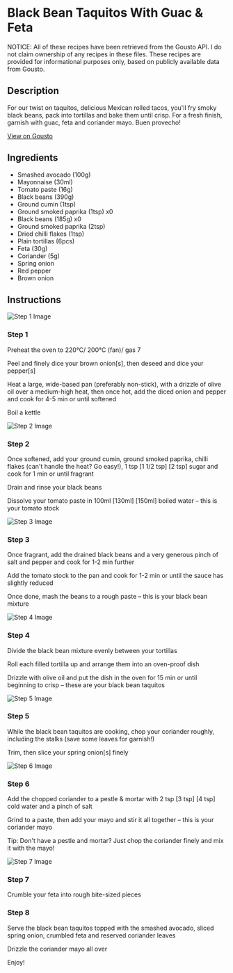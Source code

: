 # Black Bean Taquitos With Guac & Feta

NOTICE: All of these recipes have been retrieved from the Gousto API. I do not claim ownership of any recipes in these files. These recipes are provided for informational purposes only, based on publicly available data from Gousto.

## Description

For our twist on taquitos, delicious Mexican rolled tacos, you'll fry smoky black beans, pack into tortillas and bake them until crisp. For a fresh finish, garnish with guac, feta and coriander mayo. Buen provecho!

[View on Gousto](https://www.gousto.co.uk/recipes/cookbook/black-bean-taquitos-with-feta-avo)

## Ingredients

- Smashed avocado (100g)
- Mayonnaise (30ml)
- Tomato paste (16g)
- Black beans (390g)
- Ground cumin (1tsp)
- Ground smoked paprika (1tsp) x0
- Black beans (185g) x0
- Ground smoked paprika (2tsp)
- Dried chilli flakes (1tsp)
- Plain tortillas (6pcs)
- Feta (30g)
- Coriander (5g)
- Spring onion
- Red pepper
- Brown onion

## Instructions

![Step 1 Image](https://production-media.gousto.co.uk/cms/recipe-step-image/Step-1-1627388309078-x200.jpg)

### Step 1

Preheat the oven to 220°C/ 200°C (fan)/ gas 7

Peel and finely dice your brown onion[s], then deseed and dice your pepper[s]

Heat a large, wide-based pan (preferably non-stick), with a drizzle of olive oil over a medium-high heat, then once hot, add the diced onion and pepper and cook for 4-5 min or until softened

Boil a kettle

![Step 2 Image](https://production-media.gousto.co.uk/cms/recipe-step-image/Step-2-1627388315569-x200.jpg)

### Step 2

Once softened, add your ground cumin, ground smoked paprika, chilli flakes (can't handle the heat? Go easy!), 1 tsp <span class="text-purple">[1 1/2 tsp]</span> <span class="text-danger">[2 tsp]</span> sugar and cook for 1 min or until fragrant

Drain and rinse your black beans

Dissolve your tomato paste in 100ml <span class="text-purple">[130ml] </span><span class="text-danger">[150ml]</span> boiled water – this is your tomato stock

![Step 3 Image](https://production-media.gousto.co.uk/cms/recipe-step-image/Step-3-1627388319829-x200.jpg)

### Step 3

Once fragrant, add the drained black beans and a very generous pinch of salt and pepper and cook for 1-2 min further

Add the tomato stock to the pan and cook for 1-2 min or until the sauce has slightly reduced

Once done, mash the beans to a rough paste – this is your black bean mixture

![Step 4 Image](https://production-media.gousto.co.uk/cms/recipe-step-image/Step-4-1627388324416-x200.jpg)

### Step 4

Divide the black bean mixture evenly between your tortillas

Roll each filled tortilla up and arrange them into an oven-proof dish

Drizzle with olive oil and put the dish in the oven for 15 min or until beginning to crisp – these are your black bean taquitos

![Step 5 Image](https://production-media.gousto.co.uk/cms/recipe-step-image/Step-5-1627388330565-x200.jpg)

### Step 5

While the black bean taquitos are cooking, chop your coriander roughly, including the stalks (save some leaves for garnish!)

Trim, then slice your spring onion[s] finely

![Step 6 Image](https://production-media.gousto.co.uk/cms/recipe-step-image/Step-6-1627388338975-x200.jpg)

### Step 6

Add the chopped coriander to a pestle & mortar with 2 tsp <span class="text-purple">[3 tsp]</span> <span class="text-danger">[4 tsp]</span> cold water and a pinch of salt

Grind to a paste, then add your mayo and stir it all together – this is your coriander mayo

Tip: Don't have a pestle and mortar? Just chop the coriander finely and mix it with the mayo!

![Step 7 Image](https://production-media.gousto.co.uk/cms/recipe-step-image/Step-7-1627388345056-x200.jpg)

### Step 7

Crumble your feta into rough bite-sized pieces

### Step 8

Serve the black bean taquitos topped with the smashed avocado, sliced spring onion, crumbled feta and reserved coriander leaves

Drizzle the coriander mayo all over

Enjoy!

